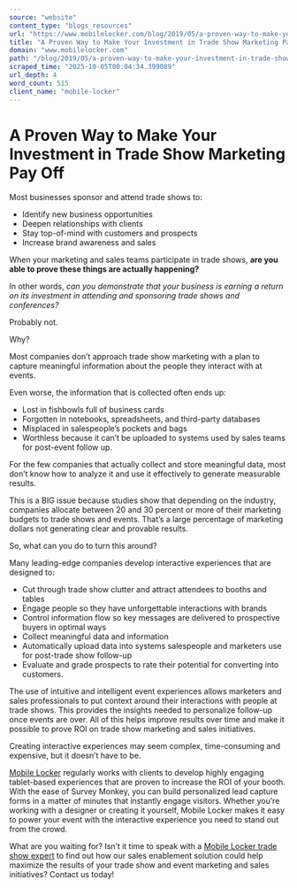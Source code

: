 ```yaml
---
source: "website"
content_type: "blogs_resources"
url: "https://www.mobilelocker.com/blog/2019/05/a-proven-way-to-make-your-investment-in-trade-show-marketing-pay-off/"
title: "A Proven Way to Make Your Investment in Trade Show Marketing Pay Off"
domain: "www.mobilelocker.com"
path: "/blog/2019/05/a-proven-way-to-make-your-investment-in-trade-show-marketing-pay-off/"
scraped_time: "2025-10-05T00:04:34.399089"
url_depth: 4
word_count: 515
client_name: "mobile-locker"
---
```


# A Proven Way to Make Your Investment in Trade Show Marketing Pay Off

Most businesses sponsor and attend trade shows to:

*   Identify new business opportunities
*   Deepen relationships with clients
*   Stay top-of-mind with customers and prospects
*   Increase brand awareness and sales

When your marketing and sales teams participate in trade shows, **are you able to prove these things are actually happening?**

In other words, _can you demonstrate that your business is earning a return on its investment in attending and sponsoring trade shows and conferences?_

Probably not.

Why?

Most companies don’t approach trade show marketing with a plan to capture meaningful information about the people they interact with at events.

Even worse, the information that is collected often ends up:

*   Lost in fishbowls full of business cards
*   Forgotten in notebooks, spreadsheets, and third-party databases
*   Misplaced in salespeople’s pockets and bags
*   Worthless because it can’t be uploaded to systems used by sales teams for post-event follow up.

For the few companies that actually collect and store meaningful data, most don’t know how to analyze it and use it effectively to generate measurable results.

This is a BIG issue because studies show that depending on the industry, companies allocate between 20 and 30 percent or more of their marketing budgets to trade shows and events. That’s a large percentage of marketing dollars not generating clear and provable results.

So, what can you do to turn this around?

Many leading-edge companies develop interactive experiences that are designed to:

*   Cut through trade show clutter and attract attendees to booths and tables
*   Engage people so they have unforgettable interactions with brands
*   Control information flow so key messages are delivered to prospective buyers in optimal ways
*   Collect meaningful data and information
*   Automatically upload data into systems salespeople and marketers use for post-trade show follow-up
*   Evaluate and grade prospects to rate their potential for converting into customers.

The use of intuitive and intelligent event experiences allows marketers and sales professionals to put context around their interactions with people at trade shows. This provides the insights needed to personalize follow-up once events are over. All of this helps improve results over time and make it possible to prove ROI on trade show marketing and sales initiatives.

Creating interactive experiences may seem complex, time-consuming and expensive, but it doesn’t have to be.

[Mobile Locker](https://www.mobilelocker.com/roles/mobile-locker-for-tradeshows-events/) regularly works with clients to develop highly engaging tablet-based experiences that are proven to increase the ROI of your booth. With the ease of Survey Monkey, you can build personalized lead capture forms in a matter of minutes that instantly engage visitors. Whether you’re working with a designer or creating it yourself, Mobile Locker makes it easy to power your event with the interactive experience you need to stand out from the crowd.

What are you waiting for? Isn’t it time to speak with a [Mobile Locker trade show expert](https://www.mobilelocker.com/discovery-call/) to find out how our sales enablement solution could help maximize the results of your trade show and event marketing and sales initiatives? Contact us today!